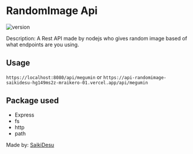 # RandomImage Api
<img alt="version" src="https://img.shields.io/github/package-json/v/mraikero-01/imagerandom-api?label=github&style=flat-square">

Description:
A Rest API made by nodejs who gives random image based of what endpoints are you using.

## Usage
```https://localhost:8080/api/megumin``` 
or 
``` https://api-randomimage-saikidesu-hg149ms2z-mraikero-01.vercel.app/api/megumin ```

## Package used
+ Express
+ fs
+ http
+ path

Made by: [SaikiDesu](https://github.com/mraikero-01)
